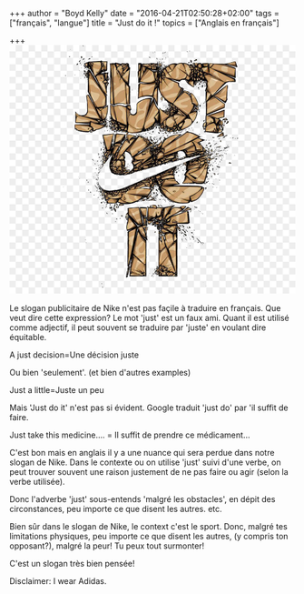 +++
author = "Boyd Kelly"
date = "2016-04-21T02:50:28+02:00"
tags = ["français", "langue"]
title = "Just do it !"
topics = ["Anglais en français"]

+++
![](/images/nike-5a2c1cf1488404.728018091512840433297.jpg)

Le slogan publicitaire de Nike n'est pas façile à traduire en français. Que veut dire cette expression? Le mot 'just' est un faux ami. Quant il est utilisé comme adjectif, il peut souvent se traduire par 'juste' en voulant dire équitable.

<!--more-->

A just decision=Une décision juste

Ou bien 'seulement'. (et bien d'autres examples)

Just a little=Juste un peu

Mais 'Just do it' n'est pas si évident. Google traduit 'just do' par 'il suffit de faire.

Just take this medicine.... = Il suffit de prendre ce médicament...

C'est bon mais en anglais il y a une nuance qui sera perdue dans notre slogan de Nike. Dans le contexte ou on utilise 'just' suivi d'une verbe, on peut trouver souvent une raison justement de ne pas faire ou agir (selon la verbe utilisée).

Donc l'adverbe 'just' sous-entends 'malgré les obstacles', en dépit des circonstances, peu importe ce que disent les autres. etc.

Bien sûr dans le slogan de Nike, le context c'est le sport. Donc, malgré tes limitations physiques, peu importe ce que disent les autres, (y compris ton opposant?), malgré la peur! Tu peux tout surmonter!

C'est un slogan très bien pensée!

Disclaimer: I wear Adidas.
